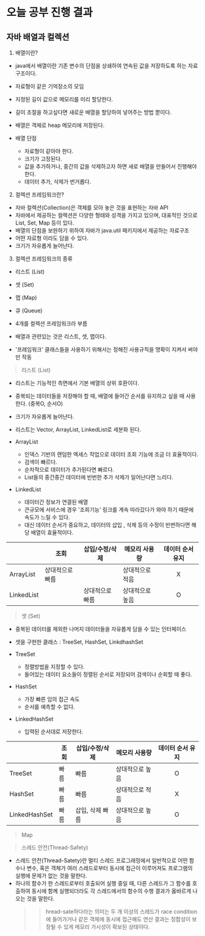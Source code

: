 # 오늘 공부 진행 결과

## 자바 배열과 컬렉션
  1. 배열이란?
   * java에서 배열이란 기존 변수의 단점을 상쇄하여 연속된 값을 저장하도록 하는 자료구조이다.
   * 자료형이 같은 기억장소의 모임
   * 지정된 길이 값으로 메모리를 미리 할당한다.
   * 길이 조절을 하고싶다면 새로운 배열을 할당하여 넣어주는 방법 뿐이다.
   * 배열은 객체로 heap 메모리에 저장된다.
   
   * 배열 단점
     * 자료형이 같아야 한다.
     * 크기가 고정된다.
     * 값을 추가하거나, 중간의 값을 삭제하고자 하면 새로 배열을 만들어서 진행해야 한다.
     * 데이터 추가, 삭제가 번거롭다.

  2. 컬렉션 프레임워크란?
   * 자바 컬렉션(Collection)은 객체를 모아 놓은 것을 표현하는 자바 API
   * 자바에서 제공하는 컬렉션은 다양한 형태와 성격을 가지고 있으며, 대표적인 것으로 List, Set, Map 등이 있다.
   * 배열의 단점을 보완하기 위하여 자바가 java.util 패키지에서 제공하는 자료구조
   * 어떤 자료형 이라도 담을 수 있다.
   * 크기가 자유롭게 늘어난다.


  3.  컬렉션 프레임워크의 종류
   * 리스트 (List)
   * 셋 (Set)
   * 맵 (Map)
   * 큐 (Queue)

   * 4개를 컬렉션 프레임워크라 부름
   * 배열과 관련있는 것은 리스트, 셋, 맵이다.
   * '프레임워크' 클래스들을 사용하기 위해서는 정해진 사용규칙을 명확이 지켜서 써야만 작동

  > 리스트 (List)
   * 리스트는 기능적인 측면에서 기본 배열의 상위 호환이다.
   * 중복되는 데이터들을 저장해야 할 때, 배열에 들어간 순서를 유지하고 싶을 때 사용한다. (중복O, 순서O)
   * 크기가 자유롭게 늘어난다.
   * 리스트는 Vector, ArrayList, LinkedList로 세분화 된다.
   * ArrayList
     * 인덱스 기반의 랜덤한 엑세스 작업으로 데이터 조회 기능에 조금 더 효율적이다.
     * 검색이 빠르다.
     * 순차적으로 데이터가 추가된다면 빠르다.
     * List들의 중간중간 데이터에 빈번한 추가 삭제가 일어난다면 느리다.
 
   * LinkedList
     * 데이터간 정보가 연결된 배열
     * 큰규모에 서비스에 경우 '조회기능' 링크를 계속 따라갔다가 와야 하기 때문에 속도가 느릴 수 있다.
     * 대신 데이터 순서가 중요하고, 데이터의 삽입 , 삭제 등의 수정이 빈번하다면 해당 배열이 효율적이다.

||조회|삽입/수정/삭제|메모리 사용량|데이터 순서 유지|
|---|---|---|---|:---:|
|ArrayList|상대적으로 빠름||상대적으로 적음| X |
|LinkedList||상대적으로 빠름|상대적으로 높음| O |

  > 셋 (Set)
   * 중복된 데이터를 제외한 나머지 데이터들을 자유롭게 담을 수 있는 인터페이스
   * 셋을 구현한 클래스 : TreeSet, HashSet, LinkdhashSet
   * TreeSet
     * 정렬방법을 지정할 수 있다.
     * 들어있는 데이터 요소들이 정렬된 순서로 저장되어 검색이나 순회할 때 좋다.
   * HashSet
     * 가장 빠른 임의 접근 속도
     * 순서를 예측할 수 없다.

   * LinkedHashSet
     * 입력된 순서대로 저장한다.

||조회|삽입/수정/삭제|메모리 사용량|데이터 순서 유지|
|---|---|---|---|:---:|
|TreeSet|빠름|빠름|상대적으로 높음| O |
|HashSet|빠름|빠름|상대적으로 적음| X |
|LinkedHashSet|빠름|삽입, 삭제 빠름|상대적으로 높음| O |

  > Map




















> 스레드 안전(Thread-Safety)
 * 스레드 안전(Thread-Satety)란 멀티 스레드 프로그래밍에서 일반적으로 어떤 함수나 변수, 혹은 객체가 여러 스레드로부터 동시에 접근이 이루어져도 프로그램의 실행에 문제가 없는 것을 말한다.
 * 하나의 함수가 한 스레드로부터 호출되어 실행 중일 때, 다른 스레드가 그 함수를 호출하여 동시에 함께 실행되더라도 각 스레드에서의 함수의 수행 결과가 옳바르게 나오는 것을 말한다.
   >>hread-sate하다라는 의미는 두 개 이상의 스레드가 race condition에 들어가거나 같은 객체에 동시에 접근해도 연산 결과는 정합성이 보장될 수 있게 메모리 가시성이 확보된 상태이다.

     
